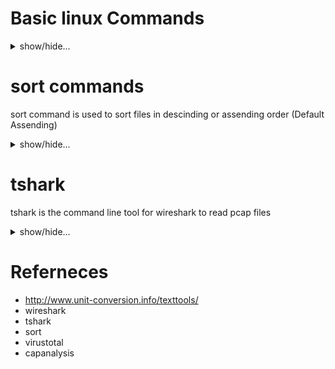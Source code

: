 # Basic linux Commands
<details>
<summary> show/hide...
</summary>

### list files
`ls`

### show current working directory
`pwd`

### show your logged-in user-id
`whoami`

### change your directory

```cd /home```

`cd /Desktop`

### go back one directory
`cd ..`

### go back two directories
`cd ../../`

### go to the home page of the currently logged-in user
`cd ~`

### go directly to the root page
`cd /`

### copy file to a certain directory
`cp file ~/Desktop`

### change the file name or move it to another directory
`mv file1 file2`

`mv file1 ~/Documents`

### ping a target
`ping 10.1.1.1`

### traceroute
`traecroute 10.1.1.1`

### find a certain file
`ls | grep <filename>`



### create a file
`touch <filename>`
  
### edit a file
`nano <filename>`
  
### print somethingb into the screen
`echo hello`

```
echo -e hi\nhow are you
```

### create a file with contents
`echo -e hi\nhow are you' > greeting.txt`

### search for a word within a directory
`egrep -r hi`

### check the running services
`ps -aux`

### read from a file
`cat <filename>`


### Count how many lines in the file
```
cat file.txt | wc -l
```



</details>


# sort commands
sort command is used to sort files in descinding or assending order (Default Assending)

<details>
<summary> show/hide...
</summary>

## Preparing files for sorting
simply copy and past the below codes into your machine

`echo -e 'Firewall\nAntivirus\nIDS' > file.txt`

`echo -e '10\n100\n15\n20' > numfile.txt`

`echo -e 'server\nclient\nhost\nserver' > dupfile.txt`

`echo -e 'root    40%   1G\nlogs    53%   3M\nhome    20%   5G' > sheetfile.txt`


### Default Sort

```
sort file.txt
```

## Sort in Descending order

```
sort -r file.txt
```

## Sort in based on numeric values

```
sort -n numfile.txt
```

## Sort in based on numeric values in Descending order

```
sort -rn numfile.txt
```

## Sort the second column

```
sort -k 2n sheetfile.txt
```

## Sort and remove duplicates

```
sort -u dupfile.txt
```

## sorting through pip

```cat dupfile.txt | sort```

</details>



# tshark
tshark is the command line tool for wireshark to read pcap files

<details>
<summary> show/hide...
</summary>
  
### To show the installed version of Tshark
```
tshark -v
```
### To Find all Tshark supported network interfaces for monitoring
```
tshark -D
```
### sniff traffic on eth0

***Note: this needs permission***

```
tshark -i eth0
```

### Read a pcap file and display it into the console
```
tshark -r traffic.pcap
```
### To find the totoal number of packets in a certain pcap file?
```
tshark -r traffic.pcap | wc -l
```
### Read the first 10 packets? 
```
tshark -r traffic.pcap -c 10
```
### Print the list of protocols in HTTP_traffic.pcap  
```
tshark -r traffic.pcap -z io,phs -q
```

### command to show only the HTTP traffic from a PCAP file
```
tshark -Y 'http' -r traffic.pcap
```

### command to show the IP packets sent from IP address 192.168.1.1 to IP address 1.1.1.1

```
tshark -r traffic.pcap -Y "ip.src==192.168.1.1 && ip.dst==1.1.1.1"
```

### command to print packets containing GET requests

```
tshark -r traffic.pcap -Y "http.request.method==GET"
```

### command to used to print only source IP and URL for all GET request packets

```
tshark -r traffic.pcap -Y "http.request.method==GET" -Tfields -e frame.time -e ip.src -e http.request.full_uri
```

### To know How many HTTP packets contains the "password" string or any other string

```
tshark -r traffic.pcap -Y "http contains password”
```
### To know the destination IP address for GET requests sent for yahoo.com

```
tshark -r traffic.pcap -Y "http.request.method==GET && http.host==www.nytimes.com" -Tfields -e ip.dst
```

</details>


# Referneces
- http://www.unit-conversion.info/texttools/
- wireshark
- tshark
- sort
- virustotal
- capanalysis
  
